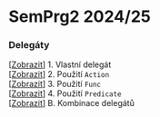 # SemPrg2 2024/25

### Delegáty
[[Zobrazit](/delegates/part1.cs)] 1. Vlastní delegát
<br>[[Zobrazit](/delegates/part2.cs)] 2. Použití `Action`
<br>[[Zobrazit](/delegates/part3.cs)] 3. Použití `Func`
<br>[[Zobrazit](/delegates/part4.cs)] 4. Použití `Predicate`
<br>[[Zobrazit](/delegates/bonus.cs)] B. Kombinace delegátů
